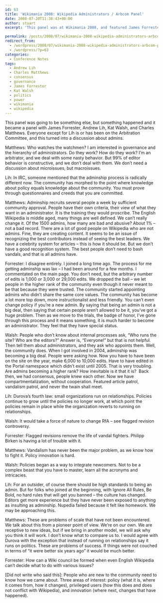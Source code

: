 ```yaml
---
id: 63
title: 'Wikimania 2008: Wikipedia Administrators / Arbcom Panel'
date: 2008-07-20T11:38:43+00:00
author: stuart
excerpt: 'This panel was at Wikimania 2008, and featured James Forrester, Andrew Lih, Kat Walsh, and Charles Matthews.  Everyone except for Lih is or has been on the Arbitration Committee, and this turned into a discussion about admins.'

permalink: /posts/2008/07/wikimania-2008-wikipedia-administrators-arbcom-panel/
redirect_from:
  - /wordpress/2008/07/wikimania-2008-wikipedia-administrators-arbcom-panel/
  - /wordpress/?p=63
categories:
  - Conference Notes
tags:
  - Andrew Lih
  - Charles Matthews
  - consensus
  - governance
  - James Forrester
  - Kat Walsh
  - politics
  - power
  - wikimania
  - wikipedia
---
```

This panel was going to be something else, but something happened and it became a panel with James Forrester, Andrew Lih, Kat Walsh, and Charles Matthews. Everyone except for Lih is or has been on the Arbitration Committee, and this turned into a discussion about admins.
  
<!--more-->


  
Matthews: Who watches the watchmen? I am interested in governance and the hierarchy of administrators. Do they work? How do they work? I’m an arbitrator, and we deal with some nasty behavior. But 99% of editor behavior is constructive, and we don’t deal with them. We don’t need a discussion about microissues, but macroissues.

Lih: In IRC, someone mentioned that the adminship process is radically different now. The community has morphed to the point where knowledge about policy equals knowledge about the community. You must prove through questionnaires and creeds that you are committed.

Matthews: Adminship recruits several people a week by sufficient community approval. People have their own criteria, their view of what they want in an administrator. It is the training they would proscribe. The English Wikipedia is middle aged, many things are well defined. We can’t really change it. Of the 1500 admins, how many are bad and abusive? About 1% &#8211; not a bad record. There are a lot of good people on Wikipedia who are not admins. Fine, they are creating content. It seems to be an issue of recognizing the best contributors instead of seeing the best leaders. We have a celebrity system for articles – this is how it should be. But we don’t have a good recognition system. The best people don’t need to bash vandals, and that is all admins have.

Forrester: I disagree entirely. I joined a long time ago. The process for me getting adminship was lax – I had been around for a few months. I commentated on the main page. You don’t need, but the arbitrary number of edits is 1,000 or 3,000 or 29,000 edits. We dropped the ball – we let people in the higher rank of the community even though it never meant to be that because they were trusted. The community started appointing admins who didn’t share the same core values. The community has become a lot more top down, more instructionalist and less friendly. You can’t even change policy if you’re a new admin. By saying that being an admin is not a big deal, then saying that certain people aren’t allowed to be it, you’ve got a huge problem. Then as we move to the trials, the badge of honor, I’ve gone through this process and it means something, it is much harder to become an administrator. They feel that they have special status.

Walsh: People who don’t know about internal processes ask, “Who runs the site? Who are the editors?” Answer is, “Everyone!” but that is not helpful. Then tell them about administrators, and they ask who appoints them. Well, the community does. When I got involved in 2004, adminship was becoming a big deal. People were asking how. Now you have to have been on the site on the year, make 6,000 to 10,000 edits. Have to have edited in the Portal namespace which didn’t exist until 2005. That is very troubling. Are admins becoming a higher rank? How inevitable is it that it is?  Back then, we had consensus, people knew each other. Now we have compartmentalization, without cooperation. Featured article patrol, vandalism patrol, and never the twain shall meet.

Lih: Durova’s fourth law: small organizations run on relationships. Policies continue to grow until the policies no longer work, at which point the policies remain in place while the organization reverts to running on relationships.

Walsh: It would take a force of nature to change RfA – see flagged revision controversy.

Forrester: Flagged revisions remove the life of vandal fighters. Philipp Birken is having a lot of trouble with it.

Matthews: Vandalism has never been the major problem, as we know how to fight it. Policy innovation is hard.

Walsh: Policies began as a way to integrate newcomers. Not to be a complex beast that you have to master, learn all the acronyms and intricacies.

Lih: For an outsider, of course there should be high standards to being an admin. But for folks who joined at the beginning, with Ignore All Rules, Be Bold, no hard rules that will get you banned – the culture has changed. Editors get more experience but they have never been exposed to anything as insulting as adminship. Nupedia failed because it felt like homework. We may be approaching this.

Matthews: These are problems of scale that have not been encountered. We talk about this from a pioneer point of view. We’re on our own. We are receptive to new ideas, but if we bring in another model, we will ask why you think it will work. I don’t know what to compare us to. I would agree with Durova with the exception that instead of running on relationships say it runs on politics. These are problems of success. If things were not couched in terms of “it were better six years ago” it would be much better.

Forrester: How can a Wiki council be formed when even English Wikipedia can’t decide what to do with various issues?

[Did not write who said this]: People who are new to the community need to know how we came about. Three areas of interest: policy (what it is, where it comes from, how it changes), privileged users (how this does and does not conflict with Wikipedia), and innovation (where next, changes that have happened).